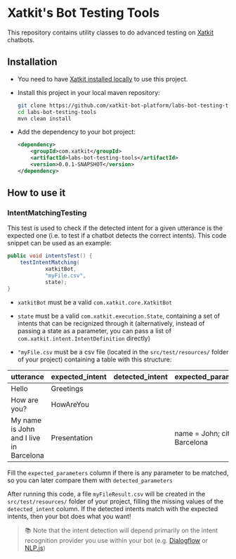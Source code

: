 # Xatkit's Bot Testing Tools
This repository contains utility classes to do advanced testing on
[Xatkit](https://github.com/xatkit-bot-platform/xatkit) chatbots.

## Installation

- You need to have [Xatkit installed locally](https://github.com/xatkit-bot-platform/xatkit/wiki/Build-Xatkit) to use 
this project.

- Install this project in your local maven repository:
  ```bash
  git clone https://github.com/xatkit-bot-platform/labs-bot-testing-tools
  cd labs-bot-testing-tools
  mvn clean install
  ```

- Add the dependency to your bot project:
  ```xml
  <dependency>
      <groupId>com.xatkit</groupId>
      <artifactId>labs-bot-testing-tools</artifactId>
      <version>0.0.1-SNAPSHOT</version>
  </dependency>
  ```
  
## How to use it

### IntentMatchingTesting

This test is used to check if the detected intent for a given utterance is the expected one (i.e. to test if a 
chatbot detects the correct intents). This code snippet can be used as an example:

```java
public void intentsTest() {
    testIntentMatching(
            xatkitBot,
            "myFile.csv",
            state);
}
```

- `xatkitBot` must be a valid `com.xatkit.core.XatkitBot`

- `state` must be a valid `com.xatkit.execution.State`, containing a set of intents that can be recignized through it 
  (alternatively, instead of passing a state as a parameter, you can pass a list of
  `com.xatkit.intent.IntentDefinition` directly)

- `"myFile.csv` must be a csv file (located in the `src/test/resources/` folder of your project) containing a table 
  with this structure:

| utterance                               | expected_intent | detected_intent | expected_parameters           | detected_parameters |
|-----------------------------------------|-----------------|-----------------|-------------------------------|---------------------|
| Hello                                   | Greetings       |
| How are you?                            | HowAreYou       | 
| My name is John and I live in Barcelona | Presentation    |                 | name = John; city = Barcelona |

Fill the `expected_parameters` column if there is any parameter to be matched, so you can later compare them with 
`detected_parameters`

After running this code, a file `myFileResult.csv` will be created in the `src/test/resources/` folder of your project, 
filling the missing values of the `detected_intent` column. If the detected intents match with the expected intents, 
then your bot does what you want!

> 📚 Note that the intent detection will depend primarily on the intent recognition provider you use within your bot 
> (e.g. [Dialogflow](https://github.com/xatkit-bot-platform/xatkit/wiki/Integrating-DialogFlow) or
> [NLP.js](https://github.com/xatkit-bot-platform/xatkit/wiki/Using-NLP.js))


